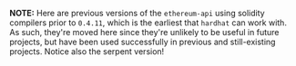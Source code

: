 __NOTE:__ Here are previous versions of the `ethereum-api` using solidity compilers prior to `0.4.11`, which is the earliest that `hardhat` can work with. As such, they're moved here since they're unlikely to be useful in future projects, but have been used successfully in previous and still-existing projects. Notice also the serpent version!

